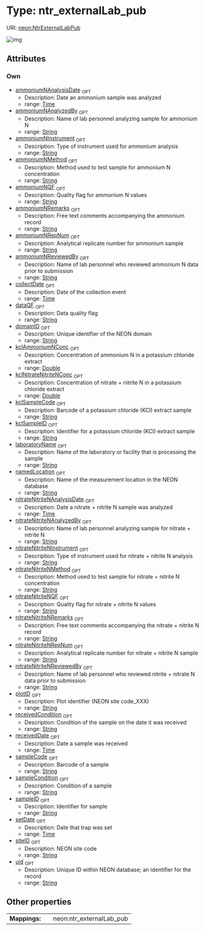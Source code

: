 
# Type: ntr_externalLab_pub




URI: [neon:NtrExternalLabPub](https://data.neonscience.org/NtrExternalLabPub)


![img](http://yuml.me/diagram/nofunky;dir:TB/class/[NtrExternalLabPub&#124;uid:string%20%3F;domainID:string%20%3F;siteID:string%20%3F;plotID:string%20%3F;sampleID:string%20%3F;setDate:time%20%3F;collectDate:time%20%3F;laboratoryName:string%20%3F;receivedDate:time%20%3F;sampleCode:string%20%3F;dataQF:string%20%3F;sampleCondition:string%20%3F;namedLocation:string%20%3F;ammoniumNAnalysisDate:time%20%3F;ammoniumNAnalyzedBy:string%20%3F;ammoniumNInstrument:string%20%3F;ammoniumNMethod:string%20%3F;ammoniumNQF:string%20%3F;ammoniumNRemarks:string%20%3F;ammoniumNRepNum:string%20%3F;ammoniumNReviewedBy:string%20%3F;kclAmmoniumNConc:double%20%3F;kclNitrateNitriteNConc:double%20%3F;kclSampleCode:string%20%3F;kclSampleID:string%20%3F;nitrateNitriteNAnalysisDate:time%20%3F;nitrateNitriteNAnalyzedBy:string%20%3F;nitrateNitriteNInstrument:string%20%3F;nitrateNitriteNMethod:string%20%3F;nitrateNitriteNQF:string%20%3F;nitrateNitriteNRemarks:string%20%3F;nitrateNitriteNRepNum:string%20%3F;nitrateNitriteNReviewedBy:string%20%3F;receivedCondition:string%20%3F])

## Attributes


### Own

 * [ammoniumNAnalysisDate](ammoniumNAnalysisDate.md)  <sub>OPT</sub>
    * Description: Date an ammonium sample was analyzed
    * range: [Time](types/Time.md)
 * [ammoniumNAnalyzedBy](ammoniumNAnalyzedBy.md)  <sub>OPT</sub>
    * Description: Name of lab personnel analyzing sample for ammonium N
    * range: [String](types/String.md)
 * [ammoniumNInstrument](ammoniumNInstrument.md)  <sub>OPT</sub>
    * Description: Type of instrument used for ammonium analysis
    * range: [String](types/String.md)
 * [ammoniumNMethod](ammoniumNMethod.md)  <sub>OPT</sub>
    * Description: Method used to test sample for ammonium N concentration
    * range: [String](types/String.md)
 * [ammoniumNQF](ammoniumNQF.md)  <sub>OPT</sub>
    * Description: Quality flag for ammonium N values
    * range: [String](types/String.md)
 * [ammoniumNRemarks](ammoniumNRemarks.md)  <sub>OPT</sub>
    * Description: Free text comments accompanying the ammonium record
    * range: [String](types/String.md)
 * [ammoniumNRepNum](ammoniumNRepNum.md)  <sub>OPT</sub>
    * Description: Analytical replicate number for ammonium sample
    * range: [String](types/String.md)
 * [ammoniumNReviewedBy](ammoniumNReviewedBy.md)  <sub>OPT</sub>
    * Description: Name of lab personnel who reviewed ammonium N data prior to submission
    * range: [String](types/String.md)
 * [collectDate](collectDate.md)  <sub>OPT</sub>
    * Description: Date of the collection event
    * range: [Time](types/Time.md)
 * [dataQF](dataQF.md)  <sub>OPT</sub>
    * Description: Data quality flag
    * range: [String](types/String.md)
 * [domainID](domainID.md)  <sub>OPT</sub>
    * Description: Unique identifier of the NEON domain
    * range: [String](types/String.md)
 * [kclAmmoniumNConc](kclAmmoniumNConc.md)  <sub>OPT</sub>
    * Description: Concentration of ammonium N in a potassium chloride extract
    * range: [Double](types/Double.md)
 * [kclNitrateNitriteNConc](kclNitrateNitriteNConc.md)  <sub>OPT</sub>
    * Description: Concentration of nitrate + nitrite N in a potassium chloride extract
    * range: [Double](types/Double.md)
 * [kclSampleCode](kclSampleCode.md)  <sub>OPT</sub>
    * Description: Barcode of a potassium chloride (KCl) extract sample
    * range: [String](types/String.md)
 * [kclSampleID](kclSampleID.md)  <sub>OPT</sub>
    * Description: Identifier for a potassium chloride (KCl) extract sample
    * range: [String](types/String.md)
 * [laboratoryName](laboratoryName.md)  <sub>OPT</sub>
    * Description: Name of the laboratory or facility that is processing the sample
    * range: [String](types/String.md)
 * [namedLocation](namedLocation.md)  <sub>OPT</sub>
    * Description: Name of the measurement location in the NEON database
    * range: [String](types/String.md)
 * [nitrateNitriteNAnalysisDate](nitrateNitriteNAnalysisDate.md)  <sub>OPT</sub>
    * Description: Date a nitrate + nitrite N sample was analyzed
    * range: [Time](types/Time.md)
 * [nitrateNitriteNAnalyzedBy](nitrateNitriteNAnalyzedBy.md)  <sub>OPT</sub>
    * Description: Name of lab personnel analyzing sample for nitrate + nitrite N
    * range: [String](types/String.md)
 * [nitrateNitriteNInstrument](nitrateNitriteNInstrument.md)  <sub>OPT</sub>
    * Description: Type of instrument used for nitrate + nitrite N analysis
    * range: [String](types/String.md)
 * [nitrateNitriteNMethod](nitrateNitriteNMethod.md)  <sub>OPT</sub>
    * Description: Method used to test sample for nitrate + nitrite N concentration
    * range: [String](types/String.md)
 * [nitrateNitriteNQF](nitrateNitriteNQF.md)  <sub>OPT</sub>
    * Description: Quality flag for nitrate + nitrite N values
    * range: [String](types/String.md)
 * [nitrateNitriteNRemarks](nitrateNitriteNRemarks.md)  <sub>OPT</sub>
    * Description: Free text comments accompanying the nitrate + nitrite N record
    * range: [String](types/String.md)
 * [nitrateNitriteNRepNum](nitrateNitriteNRepNum.md)  <sub>OPT</sub>
    * Description: Analytical replicate number for nitrate + nitrite N sample
    * range: [String](types/String.md)
 * [nitrateNitriteNReviewedBy](nitrateNitriteNReviewedBy.md)  <sub>OPT</sub>
    * Description: Name of lab personnel who reviewed nitrite + nitrate N data prior to submission
    * range: [String](types/String.md)
 * [plotID](plotID.md)  <sub>OPT</sub>
    * Description: Plot identifier (NEON site code_XXX)
    * range: [String](types/String.md)
 * [receivedCondition](receivedCondition.md)  <sub>OPT</sub>
    * Description: Condition of the sample on the date it was received
    * range: [String](types/String.md)
 * [receivedDate](receivedDate.md)  <sub>OPT</sub>
    * Description: Date a sample was received
    * range: [Time](types/Time.md)
 * [sampleCode](sampleCode.md)  <sub>OPT</sub>
    * Description: Barcode of a sample
    * range: [String](types/String.md)
 * [sampleCondition](sampleCondition.md)  <sub>OPT</sub>
    * Description: Condition of a sample
    * range: [String](types/String.md)
 * [sampleID](sampleID.md)  <sub>OPT</sub>
    * Description: Identifier for sample
    * range: [String](types/String.md)
 * [setDate](setDate.md)  <sub>OPT</sub>
    * Description: Date that trap was set
    * range: [Time](types/Time.md)
 * [siteID](siteID.md)  <sub>OPT</sub>
    * Description: NEON site code
    * range: [String](types/String.md)
 * [uid](uid.md)  <sub>OPT</sub>
    * Description: Unique ID within NEON database; an identifier for the record
    * range: [String](types/String.md)

## Other properties

|  |  |  |
| --- | --- | --- |
| **Mappings:** | | neon:ntr_externalLab_pub |


